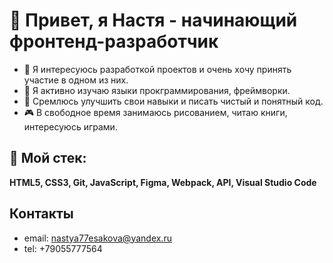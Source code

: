 # 👋 Привет, я Настя - начинающий фронтенд-разработчик
- 👀 Я интересуюсь разработкой проектов и очень хочу принять участие в одном из них.
- 🎯 Я активно изучаю языки прокграммирования, фреймворки. 
- 🥊 Сремлюсь улучшить свои навыки и писать чистый и понятный код.
- 🎮 В свободное время занимаюсь рисованием, читаю книги, интересуюсь играми.

## 🔨 Мой стек:
**HTML5, CSS3, Git, JavaScript, Figma, Webpack, API, Visual Studio Code**
## Контакты
* email: nastya77esakova@yandex.ru
* tel: +79055777564

